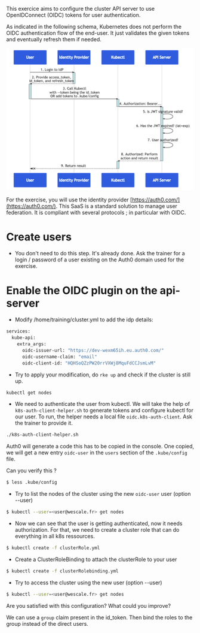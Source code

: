 This exercice aims to configure the cluster API server to use OpenIDConnect (OIDC) tokens for user authentication.

As indicated in the following schema, Kubernetes does not perform the OIDC authentication flow of the end-user.
It just validates the given tokens and eventually refresh them if needed.

![oidc-flow](./oidc-flow.png)

For the exercise, you will use the identity provider [https://auth0.com/](https://auth0.com/).
This SaaS is a standard solution to manage user federation.
It is compliant with several protocols ; in particular with OIDC.

# Create users

- You don't need to do this step. It's already done. Ask the trainer for a login / password of a user existing on the Auth0 domain used for the exercise.

# Enable the OIDC plugin on the api-server

- Modify /home/training/cluster.yml to add the idp details:

```sh
services:
  kube-api:
    extra_args:
      oidc-issuer-url: "https://dev-wexm65ih.eu.auth0.com/"
      oidc-username-claim: "email"
      oidc-client-id: "HQHSoQZzPW20rrVXWj8MquFdCCJsmLvM"
```

- Try to apply your modification, do `rke up` and check if the cluster is still up.

```sh
kubectl get nodes
```
- We need to authenticate the user from kubectl. We will take the help of `k8s-auth-client-helper.sh` to generate tokens and configure kubectl for our user. To run, the helper needs a local file `oidc.k8s-auth-client`. Ask the trainer to provide it.

```sh
./k8s-auth-client-helper.sh
```

Auth0 will generate a code this has to be copied in the console.
One copied, we will get a new entry `oidc-user` in the `users` section of the `.kube/config` file. 

Can you verify this ?

```sh
$ less .kube/config
```

- Try to list the nodes of the cluster using the new `oidc-user` user (option --user)

```sh
$ kubectl --user=<user@wescale.fr> get nodes
```
- Now we can see that the user is getting authenticated, now it needs authorization. For that, we need to create a cluster role that can do everything in all k8s ressources.

```sh
$ kubectl create -f clusterRole.yml
```

- Create a ClusterRoleBinding to attach the clusterRole to your user

```sh
$ kubectl create -f clusterRolebinding.yml
```

- Try to access the cluster using the new user (option --user)

```sh
$ kubectl --user=<user@wescale.fr> get nodes
```

Are you satisfied with this configuration?
What could you improve?

We can use a `group` claim present in the id_token.
Then bind the roles to the group instead of the direct users.